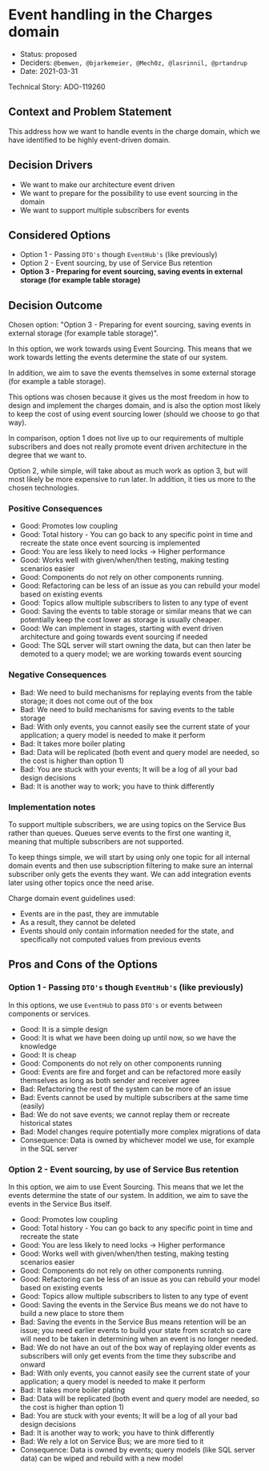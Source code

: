 # Event handling in the Charges domain

* Status: proposed
* Deciders: `@bemwen, @bjarkemeier, @Mech0z, @lasrinnil, @prtandrup`
* Date: 2021-03-31

Technical Story: ADO-119260

## Context and Problem Statement

This address how we want to handle events in the charge domain, which we have identified to be highly event-driven domain.

## Decision Drivers

* We want to make our architecture event driven
* We want to prepare for the possibility to use event sourcing in the domain
* We want to support multiple subscribers for events

## Considered Options

* Option 1 - Passing `DTO's` though `EventHub's` (like previously)
* Option 2 - Event sourcing, by use of Service Bus retention
* __Option 3 - Preparing for event sourcing, saving events in external storage (for example table storage)__

## Decision Outcome

Chosen option: "Option 3 - Preparing for event sourcing, saving events in external storage (for example table storage)".

In this option, we work towards using Event Sourcing. This means that we work towards letting the events determine the state of our system.

In addition, we aim to save the events themselves in some external storage (for example a table storage).

This options was chosen because it gives us the most freedom in how to design and implement the charges domain, and is also the option most likely to keep the cost of using event sourcing lower (should we choose to go that way).

In comparison, option 1 does not live up to our requirements of multiple subscribers and does not really promote event driven architecture in the degree that we want to.

Option 2, while simple, will take about as much work as option 3, but will most likely be more expensive to run later. In addition, it ties us more to the chosen technologies.

### Positive Consequences <!-- optional -->

* Good: Promotes low coupling
* Good: Total history - You can go back to any specific point in time and recreate the state once event sourcing is implemented
* Good: You are less likely to need locks -> Higher performance
* Good: Works well with given/when/then testing, making testing scenarios easier
* Good: Components do not rely on other components running.
* Good: Refactoring can be less of an issue as you can rebuild your model based on existing events
* Good: Topics allow multiple subscribers to listen to any type of event
* Good: Saving the events to table storage or similar means that we can potentially keep the cost lower as storage is usually cheaper.
* Good: We can implement in stages, starting with event driven architecture and going towards event sourcing if needed
* Good: The SQL server will start owning the data, but can then later be demoted to a query model; we are working towards event sourcing

### Negative Consequences <!-- optional -->

* Bad: We need to build mechanisms for replaying events from the table storage; it does not come out of the box
* Bad: We need to build mechanisms for saving events to the table storage
* Bad: With only events, you cannot easily see the current state of your application; a query model is needed to make it perform
* Bad: It takes more boiler plating
* Bad: Data will be replicated (both event and query model are needed, so the cost is higher than option 1)
* Bad: You are stuck with your events; It will be a log of all your bad design decisions
* Bad: It is another way to work; you have to think differently

### Implementation notes

To support multiple subscribers, we are using topics on the Service Bus rather than queues. Queues serve events to the first one wanting it, meaning that multiple subscribers are not supported.

To keep things simple, we will start by using only one topic for all internal domain events and then use subscription filtering to make sure an internal subscriber only gets the events they want. We can add integration events later using other topics once the need arise.

Charge domain event guidelines used:

* Events are in the past, they are immutable
* As a result, they cannot be deleted
* Events should only contain information needed for the state, and specifically not computed values from previous events

## Pros and Cons of the Options <!-- optional -->

### Option 1 - Passing `DTO's` though `EventHub's` (like previously)

In this options, we use `EventHub` to pass `DTO's` or events between components or services.

* Good: It is a simple design
* Good: It is what we have been doing up until now, so we have the knowledge
* Good: It is cheap
* Good: Components do not rely on other components running
* Good: Events are fire and forget and can be refactored more easily themselves as long as both sender and receiver agree
* Bad: Refactoring the rest of the system can be more of an issue
* Bad: Events cannot be used by multiple subscribers at the same time (easily)
* Bad: We do not save events; we cannot replay them or recreate historical states
* Bad: Model changes require potentially more complex migrations of data
* Consequence: Data is owned by whichever model we use, for example in the SQL server

### Option 2 - Event sourcing, by use of Service Bus retention

In this option, we aim to use Event Sourcing. This means that we let the events determine the state of our system.
In addition, we aim to save the events in the Service Bus itself.

* Good: Promotes low coupling
* Good: Total history - You can go back to any specific point in time and recreate the state
* Good: You are less likely to need locks -> Higher performance
* Good: Works well with given/when/then testing, making testing scenarios easier
* Good: Components do not rely on other components running.
* Good: Refactoring can be less of an issue as you can rebuild your model based on existing events
* Good: Topics allow multiple subscribers to listen to any type of event
* Good: Saving the events in the Service Bus means we do not have to build a new place to store them
* Bad: Saving the events in the Service Bus means retention will be an issue; you need earlier events to build your state from scratch so care will need to be taken in determining when an event is no longer needed.
* Bad: We do not have an out of the box way of replaying older events as subscribers will only get events from the time they subscribe and onward
* Bad: With only events, you cannot easily see the current state of your application; a query model is needed to make it perform
* Bad: It takes more boiler plating
* Bad: Data will be replicated (both event and query model are needed, so the cost is higher than option 1)
* Bad: You are stuck with your events; It will be a log of all your bad design decisions
* Bad: It is another way to work; you have to think differently
* Bad: We rely a lot on Service Bus; we are more tied to it
* Consequence: Data is owned by events; query models (like SQL server data) can be wiped and rebuild with a new model
